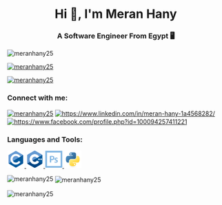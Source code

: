 <h1 align="center">Hi 👋, I'm Meran Hany</h1>
<h3 align="center">A Software Engineer From Egypt 🖥</h3>

<p align="left"> <img src="https://komarev.com/ghpvc/?username=meranhany25&label=Profile%20views&color=0e75b6&style=flat" alt="meranhany25" /> </p>

<p align="left"> <a href="https://github.com/ryo-ma/github-profile-trophy"><img src="https://github-profile-trophy.vercel.app/?username=meranhany25" alt="meranhany25" /></a> </p>

<p align="left"> <a href="https://twitter.com/meranhany25" target="blank"><img src="https://img.shields.io/twitter/follow/meranhany25?logo=twitter&style=for-the-badge" alt="meranhany25" /></a> </p>

<h3 align="left">Connect with me:</h3>
<p align="left">
<a href="https://twitter.com/meranhany25" target="blank"><img align="center" src="https://raw.githubusercontent.com/rahuldkjain/github-profile-readme-generator/master/src/images/icons/Social/twitter.svg" alt="meranhany25" height="30" width="40" /></a>
<a href="https://linkedin.com/in/https://www.linkedin.com/in/meran-hany-1a4568282/" target="blank"><img align="center" src="https://raw.githubusercontent.com/rahuldkjain/github-profile-readme-generator/master/src/images/icons/Social/linked-in-alt.svg" alt="https://www.linkedin.com/in/meran-hany-1a4568282/" height="30" width="40" /></a>
<a href="https://fb.com/https://www.facebook.com/profile.php?id=100094257411221" target="blank"><img align="center" src="https://raw.githubusercontent.com/rahuldkjain/github-profile-readme-generator/master/src/images/icons/Social/facebook.svg" alt="https://www.facebook.com/profile.php?id=100094257411221" height="30" width="40" /></a>
</p>

<h3 align="left">Languages and Tools:</h3>
<p align="left"> <a href="https://www.cprogramming.com/" target="_blank" rel="noreferrer"> <img src="https://raw.githubusercontent.com/devicons/devicon/master/icons/c/c-original.svg" alt="c" width="40" height="40"/> </a> <a href="https://www.w3schools.com/cpp/" target="_blank" rel="noreferrer"> <img src="https://raw.githubusercontent.com/devicons/devicon/master/icons/cplusplus/cplusplus-original.svg" alt="cplusplus" width="40" height="40"/> </a> <a href="https://www.photoshop.com/en" target="_blank" rel="noreferrer"> <img src="https://raw.githubusercontent.com/devicons/devicon/master/icons/photoshop/photoshop-line.svg" alt="photoshop" width="40" height="40"/> </a> <a href="https://www.python.org" target="_blank" rel="noreferrer"> <img src="https://raw.githubusercontent.com/devicons/devicon/master/icons/python/python-original.svg" alt="python" width="40" height="40"/> </a> </p>

<p><img align="left" src="https://github-readme-stats.vercel.app/api/top-langs?username=meranhany25&show_icons=true&locale=en&layout=compact" alt="meranhany25" /></p>

<p>&nbsp;<img align="center" src="https://github-readme-stats.vercel.app/api?username=meranhany25&show_icons=true&locale=en" alt="meranhany25" /></p>

<p><img align="center" src="https://github-readme-streak-stats.herokuapp.com/?user=meranhany25&" alt="meranhany25" /></p>
